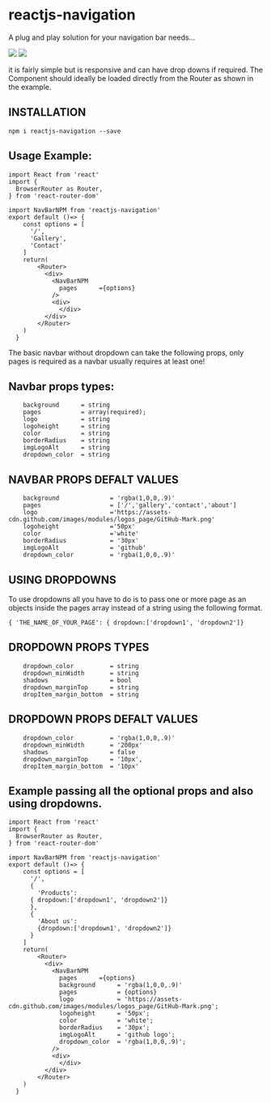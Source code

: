 # reactjs-navigation
A plug and play solution for your navigation bar needs…

![](https://d2mxuefqeaa7sj.cloudfront.net/s_86591FB794132C7BE9E767197E3584B3C5567A5820418BAE9F8C3775ABA9569E_1525625035893_Screen+Shot+2018-05-06+at+18.42.44.png)
![](https://d2mxuefqeaa7sj.cloudfront.net/s_86591FB794132C7BE9E767197E3584B3C5567A5820418BAE9F8C3775ABA9569E_1525625035903_Screen+Shot+2018-05-06+at+18.43.00.png)



it is fairly simple but is responsive and can have drop downs if required.
The Component should ideally be loaded directly from the Router as shown in the example.

## INSTALLATION
    npm i reactjs-navigation --save

## Usage Example:

    import React from 'react'
    import {
      BrowserRouter as Router,
    } from 'react-router-dom'
    
    import NavBarNPM from 'reactjs-navigation'
    export default ()=> {
        const options = [
          '/',
          'Gallery',
          'Contact'
        ]
        return(
            <Router>
              <div>
                <NavBarNPM 
                  pages      ={options}
                />
                <div>
                  </div>
              </div>
            </Router>
        )
      }
    

The basic navbar without dropdown  can take the following props, only pages is required as a navbar usually requires at least one!


## Navbar props types:


    
        background      = string
        pages           = array(required);
        logo            = string
        logoheight      = string
        color           = string
        borderRadius    = string
        imgLogoAlt      = string
        dropdown_color  = string


## NAVBAR PROPS DEFALT VALUES


        background              = 'rgba(1,0,0,.9)'
        pages                   = ['/','gallery','contact','about']
        logo                    ='https://assets-cdn.github.com/images/modules/logos_page/GitHub-Mark.png'
        logoheight              ='50px'
        color                   ='white'
        borderRadius            = '30px'
        imgLogoAlt              = 'github'
        dropdown_color          = 'rgba(1,0,0,.9)'


## USING DROPDOWNS

To use dropdowns all you have to do is to pass one or more page as an objects inside the pages array instead of a string using the following format.


    { 'THE_NAME_OF_YOUR_PAGE': { dropdown:['dropdown1', 'dropdown2']}


## DROPDOWN PROPS TYPES
        dropdown_color          = string
        dropdown_minWidth       = string
        shadows                 = bool
        dropdown_marginTop      = string
        dropItem_margin_bottom  = string


## DROPDOWN PROPS DEFALT VALUES
        dropdown_color          = 'rgba(1,0,0,.9)'
        dropdown_minWidth       = '200px'
        shadows                 = false
        dropdown_marginTop      = '10px',
        dropItem_margin_bottom  = '10px'

## Example passing all the optional props and also using dropdowns.


    import React from 'react'
    import {
      BrowserRouter as Router,
    } from 'react-router-dom'
    
    import NavBarNPM from 'reactjs-navigation'
    export default ()=> {
        const options = [
          '/',
          {
            'Products':
          { dropdown:['dropdown1', 'dropdown2']}
          },
          {
            'About us':
            {dropdown:['dropdown1', 'dropdown2']}
          }
        ]
        return(
            <Router>
              <div>
                <NavBarNPM 
                  pages      ={options}     
                  background      = 'rgba(1,0,0,.9)'
                  pages           = {options}
                  logo            = 'https://assets-cdn.github.com/images/modules/logos_page/GitHub-Mark.png';
                  logoheight      = '50px';
                  color           = 'white';
                  borderRadius    = '30px';
                  imgLogoAlt      = 'github logo';
                  dropdown_color  = 'rgba(1,0,0,.9)';
                />
                <div>
                  </div>
              </div>
            </Router>
        )
      }

